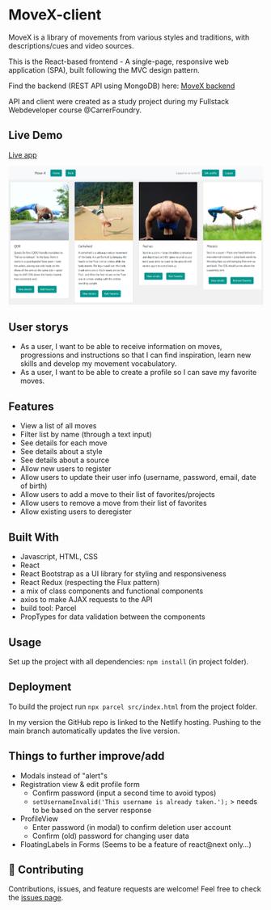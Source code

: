 # MoveX-client
MoveX is a library of movements from various styles and traditions, with descriptions/cues and video sources.

This is the React-based frontend - A single-page, responsive web application (SPA), built following the MVC design pattern.

Find the backend (REST API using MongoDB) here: [MoveX backend](https://github.com/MitoMonkey/MoveX-backend)

API and client were created as a study project during my Fullstack Webdeveloper course @CarrerFoundry.

## Live Demo
[Live app](https://move-x.netlify.app/)

![Screenshot](./src/Screenshot.png)

## User storys
* As a user, I want to be able to receive information on moves, progressions and instructions so that I can find inspiration, learn new skills and develop my movement vocabulatory. 
* As a user, I want to be able to create a profile so I can save my favorite moves.

## Features
* View a list of all moves
* Filter list by name (through a text input)
* See details for each move
* See details about a style
* See details about a source
* Allow new users to register 
* Allow users to update their user info (username, password, email, date of birth)
* Allow users to add a move to their list of favorites/projects
* Allow users to remove a move from their list of favorites 
* Allow existing users to deregister 

## Built With
- Javascript, HTML, CSS
- React
- React Bootstrap as a UI library for styling and responsiveness
- React Redux (respecting the Flux pattern)
- a mix of class components and functional components
- axios to make AJAX requests to the API
- build tool: Parcel
- PropTypes for data validation between the components

## Usage
Set up the project with all dependencies: `npm install` (in project folder).

## Deployment
To build the project run `npx parcel src/index.html` from the project folder.

In my version the GitHub repo is linked to the Netlify hosting. Pushing to the main branch automatically updates the live version.

## Things to further improve/add
* Modals instead of "alert"s
* Registration view & edit profile form
    * Confirm password (input a second time to avoid typos)
    * `setUsernameInvalid('This username is already taken.');` > needs to be based on the server response
* ProfileView
    * Enter password (in modal) to confirm deletion user account
    * Confirm (old) password for changing user data
* FloatingLabels in Forms (Seems to be a feature of react@next only…)

## 🤝 Contributing

Contributions, issues, and feature requests are welcome!
Feel free to check the [issues page](https://github.com/MitoMonkey/MoveX-client/issues).
